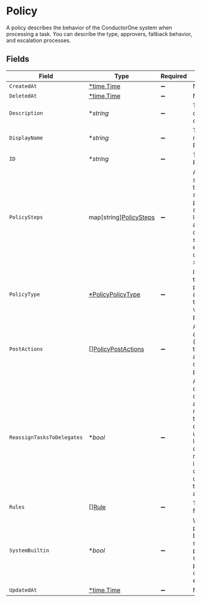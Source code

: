 # Policy

A policy describes the behavior of the ConductorOne system when processing a task. You can describe the type, approvers, fallback behavior, and escalation processes.


## Fields

| Field                                                                                                                                                                       | Type                                                                                                                                                                        | Required                                                                                                                                                                    | Description                                                                                                                                                                 |
| --------------------------------------------------------------------------------------------------------------------------------------------------------------------------- | --------------------------------------------------------------------------------------------------------------------------------------------------------------------------- | --------------------------------------------------------------------------------------------------------------------------------------------------------------------------- | --------------------------------------------------------------------------------------------------------------------------------------------------------------------------- |
| `CreatedAt`                                                                                                                                                                 | [*time.Time](https://pkg.go.dev/time#Time)                                                                                                                                  | :heavy_minus_sign:                                                                                                                                                          | N/A                                                                                                                                                                         |
| `DeletedAt`                                                                                                                                                                 | [*time.Time](https://pkg.go.dev/time#Time)                                                                                                                                  | :heavy_minus_sign:                                                                                                                                                          | N/A                                                                                                                                                                         |
| `Description`                                                                                                                                                               | **string*                                                                                                                                                                   | :heavy_minus_sign:                                                                                                                                                          | The description of the Policy.                                                                                                                                              |
| `DisplayName`                                                                                                                                                               | **string*                                                                                                                                                                   | :heavy_minus_sign:                                                                                                                                                          | The display name of the Policy.                                                                                                                                             |
| `ID`                                                                                                                                                                        | **string*                                                                                                                                                                   | :heavy_minus_sign:                                                                                                                                                          | The ID of the Policy.                                                                                                                                                       |
| `PolicySteps`                                                                                                                                                               | map[string][PolicySteps](../../models/shared/policysteps.md)                                                                                                                | :heavy_minus_sign:                                                                                                                                                          | A map of string(policy type) to steps in a policy. This structure is leftover from a previous design, and should only ever have one key->value set.                         |
| `PolicyType`                                                                                                                                                                | [*PolicyPolicyType](../../models/shared/policypolicytype.md)                                                                                                                | :heavy_minus_sign:                                                                                                                                                          | Indicates the type of this policy. Can also be used to get the value from policySteps.                                                                                      |
| `PostActions`                                                                                                                                                               | [][PolicyPostActions](../../models/shared/policypostactions.md)                                                                                                             | :heavy_minus_sign:                                                                                                                                                          | An array of actions (ordered) to take place after a policy completes processing.                                                                                            |
| `ReassignTasksToDelegates`                                                                                                                                                  | **bool*                                                                                                                                                                     | :heavy_minus_sign:                                                                                                                                                          | A policy configuration option that allows for reassinging tasks to delgated users. This level of delegation referrs to the individual delegates users set on their account. |
| `Rules`                                                                                                                                                                     | [][Rule](../../models/shared/rule.md)                                                                                                                                       | :heavy_minus_sign:                                                                                                                                                          | The rules field.                                                                                                                                                            |
| `SystemBuiltin`                                                                                                                                                             | **bool*                                                                                                                                                                     | :heavy_minus_sign:                                                                                                                                                          | Whether this policy is a builtin system policy. Builtin system policies cannot be edited.                                                                                   |
| `UpdatedAt`                                                                                                                                                                 | [*time.Time](https://pkg.go.dev/time#Time)                                                                                                                                  | :heavy_minus_sign:                                                                                                                                                          | N/A                                                                                                                                                                         |